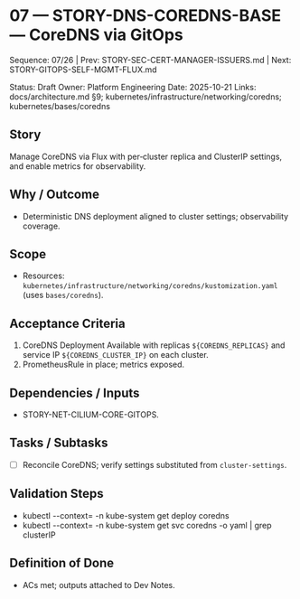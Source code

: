 # 07 — STORY-DNS-COREDNS-BASE — CoreDNS via GitOps

Sequence: 07/26 | Prev: STORY-SEC-CERT-MANAGER-ISSUERS.md | Next: STORY-GITOPS-SELF-MGMT-FLUX.md

Status: Draft
Owner: Platform Engineering
Date: 2025-10-21
Links: docs/architecture.md §9; kubernetes/infrastructure/networking/coredns; kubernetes/bases/coredns

## Story
Manage CoreDNS via Flux with per‑cluster replica and ClusterIP settings, and enable metrics for observability.

## Why / Outcome
- Deterministic DNS deployment aligned to cluster settings; observability coverage.

## Scope
- Resources: `kubernetes/infrastructure/networking/coredns/kustomization.yaml` (uses `bases/coredns`).

## Acceptance Criteria
1) CoreDNS Deployment Available with replicas `${COREDNS_REPLICAS}` and service IP `${COREDNS_CLUSTER_IP}` on each cluster.
2) PrometheusRule in place; metrics exposed.

## Dependencies / Inputs
- STORY-NET-CILIUM-CORE-GITOPS.

## Tasks / Subtasks
- [ ] Reconcile CoreDNS; verify settings substituted from `cluster-settings`.

## Validation Steps
- kubectl --context=<ctx> -n kube-system get deploy coredns
- kubectl --context=<ctx> -n kube-system get svc coredns -o yaml | grep clusterIP

## Definition of Done
- ACs met; outputs attached to Dev Notes.
